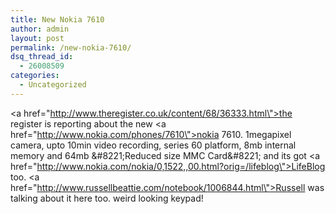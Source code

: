 ```yaml
---
title: New Nokia 7610
author: admin
layout: post
permalink: /new-nokia-7610/
dsq_thread_id:
  - 26008509
categories:
  - Uncategorized
---
```

<a href=\"http://www.theregister.co.uk/content/68/36333.html\">the register is reporting about the new</a> <a href=\"http://www.nokia.com/phones/7610\">nokia 7610</a>. 1megapixel camera, upto 10min video recording, series 60 platform, 8mb internal memory and 64mb \&#8221;Reduced size MMC Card\&#8221; and its got <a href=\"http://www.nokia.com/nokia/0,1522,,00.html?orig=/lifeblog\">LifeBlog</a> too. <a href=\"http://www.russellbeattie.com/notebook/1006844.html\">Russell was talking about it here too</a>. weird looking keypad!